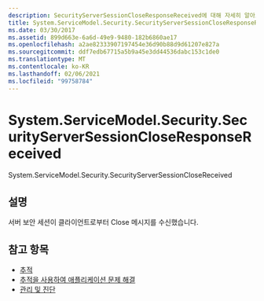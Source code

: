 ```yaml
---
description: SecurityServerSessionCloseResponseReceived에 대해 자세히 알아보세요.
title: System.ServiceModel.Security.SecurityServerSessionCloseResponseReceived
ms.date: 03/30/2017
ms.assetid: 899d663e-6a6d-49e9-9480-182b6860ae17
ms.openlocfilehash: a2ae82333907197454e36d90b88d9d61207e827a
ms.sourcegitcommit: ddf7edb67715a5b9a45e3dd44536dabc153c1de0
ms.translationtype: MT
ms.contentlocale: ko-KR
ms.lasthandoff: 02/06/2021
ms.locfileid: "99758784"
---
```

# <a name="systemservicemodelsecuritysecurityserversessioncloseresponsereceived"></a>System.ServiceModel.Security.SecurityServerSessionCloseResponseReceived

System.ServiceModel.Security.SecurityServerSessionCloseReceived  
  
## <a name="description"></a>설명  

 서버 보안 세션이 클라이언트로부터 Close 메시지를 수신했습니다.  
  
## <a name="see-also"></a>참고 항목

- [추적](index.md)
- [추적을 사용하여 애플리케이션 문제 해결](using-tracing-to-troubleshoot-your-application.md)
- [관리 및 진단](../index.md)
